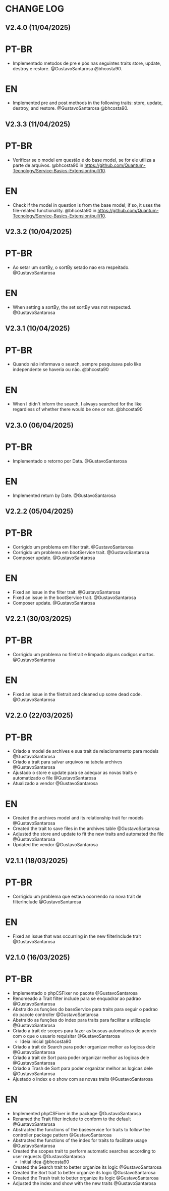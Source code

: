 # CHANGE LOG

## V2.4.0 (11/04/2025)

# PT-BR

- Implementado metodos de pre e pós nas seguintes traits store, update, destroy e restore. @GustavoSantarosa @bhcosta90.

# EN

- Implemented pre and post methods in the following traits: store, update, destroy, and restore. @GustavoSantarosa @bhcosta90.

## V2.3.3 (11/04/2025)

# PT-BR

- Verificar se o model em questão é do base model, se for ele utiliza a parte de arquivos. @bhcosta90 in https://github.com/Quantum-Tecnology/Service-Basics-Extension/pull/10.

# EN

- Check if the model in question is from the base model; if so, it uses the file-related functionality. @bhcosta90 in https://github.com/Quantum-Tecnology/Service-Basics-Extension/pull/10.

## V2.3.2 (10/04/2025)

# PT-BR

- Ao setar um sortBy, o sortBy setado nao era respeitado. @GustavoSantarosa

# EN

- When setting a sortBy, the set sortBy was not respected. @GustavoSantarosa

## V2.3.1 (10/04/2025)

# PT-BR

- Quando não informava o search, sempre pesquisava pelo like independente se haveria ou não. @bhcosta90

# EN

- When I didn't inform the search, I always searched for the like regardless of whether there would be one or not. @bhcosta90

## V2.3.0 (06/04/2025)

# PT-BR

- Implementado o retorno por Data. @GustavoSantarosa

# EN

- Implemented return by Date. @GustavoSantarosa

## V2.2.2 (05/04/2025)

# PT-BR

- Corrigido um problema em filter trait. @GustavoSantarosa
- Corrigido um problema em bootService trait. @GustavoSantarosa
- Composer update. @GustavoSantarosa

# EN

- Fixed an issue in the filter trait. @GustavoSantarosa
- Fixed an issue in the bootService trait. @GustavoSantarosa
- Composer update. @GustavoSantarosa

## V2.2.1 (30/03/2025)

# PT-BR

- Corrigido um problema no filetrait e limpado alguns codigos mortos. @GustavoSantarosa

# EN

- Fixed an issue in the filetrait and cleaned up some dead code. @GustavoSantarosa

## V2.2.0 (22/03/2025)

# PT-BR

- Criado a model de archives e sua trait de relacionamento para models @GustavoSantarosa
- Criado a trait para salvar arquivos na tabela archives @GustavoSantarosa
- Ajustado o store e update para se adequar as novas traits e automatizado o file @GustavoSantarosa
- Atualizado a vendor @GustavoSantarosa

# EN

- Created the archives model and its relationship trait for models @GustavoSantarosa
- Created the trait to save files in the archives table @GustavoSantarosa
- Adjusted the store and update to fit the new traits and automated the file @GustavoSantarosa
- Updated the vendor @GustavoSantarosa

## V2.1.1 (18/03/2025)

# PT-BR

- Corrigido um problema que estava ocorrendo na nova trait de filterInclude @GustavoSantarosa

# EN

- Fixed an issue that was occurring in the new filterInclude trait @GustavoSantarosa

## V2.1.0 (16/03/2025)

# PT-BR

- Implementado o phpCSFixer no pacote @GustavoSantarosa
- Renomeado a Trait filter include para se enquadrar ao padrao @GustavoSantarosa
- Abstraido as funções do baseService para traits para seguir o padrao do pacote controller @GustavoSantarosa
- Abstraido as funções do index para traits para facilitar a utilização @GustavoSantarosa
- Criado a trait de scopes para fazer as buscas automaticas de acordo com o que o usuario requisitar @GustavoSantarosa
  - Ideia inicial @bhcosta90
- Criado a trait de Search para poder organizar melhor as logicas dele @GustavoSantarosa
- Criado a trait de Sort para poder organizar melhor as logicas dele @GustavoSantarosa
- Criado a Trash de Sort para poder organizar melhor as logicas dele @GustavoSantarosa
- Ajustado o index e o show com as novas traits @GustavoSantarosa

# EN

- Implemented phpCSFixer in the package @GustavoSantarosa
- Renamed the Trait filter include to conform to the default @GustavoSantarosa
- Abstracted the functions of the baseservice for traits to follow the controller package pattern @GustavoSantarosa
- Abstracted the functions of the index for traits to facilitate usage @GustavoSantarosa
- Created the scopes trait to perform automatic searches according to user requests @GustavoSantarosa
  - Initial idea @bhcosta90
- Created the Search trait to better organize its logic @GustavoSantarosa
- Created the Sort trait to better organize its logic @GustavoSantarosa
- Created the Trash trait to better organize its logic @GustavoSantarosa
- Adjusted the index and show with the new traits @GustavoSantarosa
